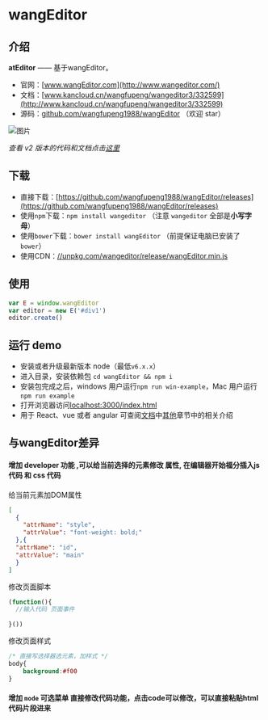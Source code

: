 
# wangEditor

## 介绍

**atEditor** —— 基于wangEditor。

- 官网：[www.wangEditor.com](http://www.wangeditor.com/)
- 文档：[www.kancloud.cn/wangfupeng/wangeditor3/332599](http://www.kancloud.cn/wangfupeng/wangeditor3/332599)
- 源码：[github.com/wangfupeng1988/wangEditor](https://github.com/wangfupeng1988/wangEditor) （欢迎 star）

![图片](http://images2015.cnblogs.com/blog/138012/201705/138012-20170530202905633-1840158981.png)

*查看 v2 版本的代码和文档点击[这里](https://github.com/wangfupeng1988/wangEditor/tree/v2)*


## 下载

- 直接下载：[https://github.com/wangfupeng1988/wangEditor/releases](https://github.com/wangfupeng1988/wangEditor/releases)
- 使用`npm`下载：`npm install wangeditor` （注意 `wangeditor` 全部是**小写字母**）
- 使用`bower`下载：`bower install wangEditor` （前提保证电脑已安装了`bower`）
- 使用CDN：[//unpkg.com/wangeditor/release/wangEditor.min.js](https://unpkg.com/wangeditor/release/wangEditor.min.js)


## 使用

```javascript
var E = window.wangEditor
var editor = new E('#div1')
editor.create()
```


## 运行 demo

- 安装或者升级最新版本 node（最低`v6.x.x`）
- 进入目录，安装依赖包 `cd wangEditor && npm i`
- 安装包完成之后，windows 用户运行`npm run win-example`，Mac 用户运行`npm run example`
- 打开浏览器访问[localhost:3000/index.html](http://localhost:3000/index.html)
- 用于 React、vue 或者 angular 可查阅[文档](http://www.kancloud.cn/wangfupeng/wangeditor3/332599)中[其他](https://www.kancloud.cn/wangfupeng/wangeditor3/335783)章节中的相关介绍


## 与wangEditor差异

#### 增加 developer 功能 ,可以给当前选择的元素修改 属性, 在编辑器开始福分插入js代码  和 css 代码

给当前元素加DOM属性
```json
[
  {
    "attrName": "style",
    "attrValue": "font-weight: bold;"
  },{
  "attrName": "id",
  "attrValue": "main"
  }
]
```
修改页面脚本
```js
(function(){
  //输入代码 页面事件
  
}())

```
修改页面样式
```css 
/* 直接写选择器选元素，加样式 */
body{
    background:#f00
}
```
#### 增加 `mode` 可选菜单 直接修改代码功能，点击code可以修改，可以直接粘贴html代码片段进来


